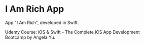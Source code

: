 # I Am Rich App

App "I Am Rich", developed in Swift.

Udemy Course: iOS & Swift - The Complete iOS App Development Bootcamp by Angela Yu.
